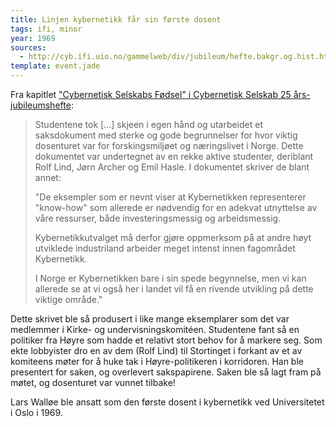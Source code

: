 ```yaml
---
title: Linjen kybernetikk får sin første dosent
tags: ifi, minor
year: 1969
sources:
  - http://cyb.ifi.uio.no/gammelweb/div/jubileum/hefte.bakgr.og.hist.html Cybernetisk Selskab 25 års-jubileumshefte - Cybernetisk Selskabs Fødsel
template: event.jade
---
```


Fra kapitlet ["Cybernetisk Selskabs Fødsel" i Cybernetisk Selskab 25 års-jubileumshefte](http://cyb.ifi.uio.no/gammelweb/div/jubileum/hefte.bakgr.og.hist.html):

> Studentene tok [...] skjeen i egen hånd og utarbeidet et saksdokument med sterke og gode begrunnelser for hvor viktig dosenturet var for forskingsmiljøet og næringslivet i Norge. Dette dokumentet var undertegnet av en rekke aktive studenter, deriblant Rolf Lind, Jørn Archer og Emil Hasle. I dokumentet skriver de blant annet:
>
> "De eksempler som er nevnt viser at Kybernetikken representerer "know-how"
>  som allerede er nødvendig for en adekvat utnyttelse av våre ressurser,
>  både investeringsmessig og arbeidsmessig.
>
>  Kybernetikkutvalget må derfor gjøre oppmerksom på at andre høyt utviklede
>  industriland arbeider meget intenst innen fagområdet Kybernetikk.
>
>  I Norge er Kybernetikken bare i sin spede begynnelse, men vi kan allerede se
>  at vi også her i landet vil få en rivende utvikling på dette viktige område."

Dette skrivet ble så produsert i like mange eksemplarer som det var medlemmer i Kirke- og undervisningskomitéen. Studentene fant så en politiker fra Høyre som hadde et relativt stort behov for å markere seg. Som ekte lobbyister dro en av dem (Rolf Lind) til Stortinget i forkant av et av komiteens møter for å huke tak i Høyre-politikeren i korridoren. Han ble presentert for saken, og overlevert sakspapirene. Saken ble så lagt fram på møtet, og dosenturet var vunnet tilbake!

Lars Walløe ble ansatt som den første dosent i kybernetikk ved Universitetet i Oslo i 1969.
